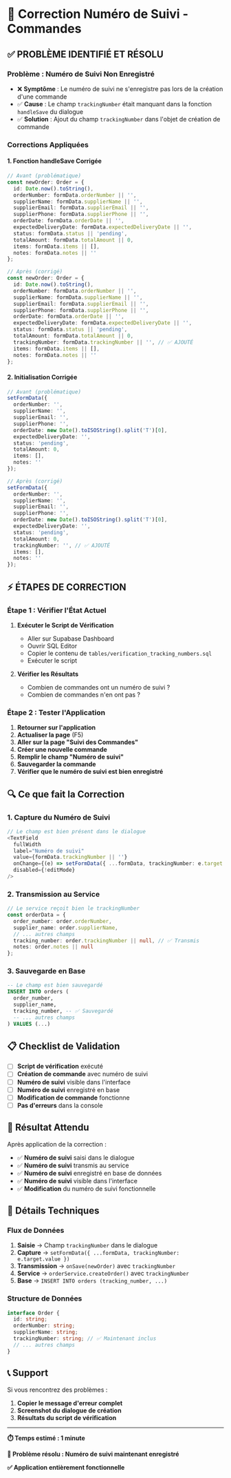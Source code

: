 # 🔧 Correction Numéro de Suivi - Commandes

## ✅ **PROBLÈME IDENTIFIÉ ET RÉSOLU**

### **Problème : Numéro de Suivi Non Enregistré**
- ❌ **Symptôme** : Le numéro de suivi ne s'enregistre pas lors de la création d'une commande
- ✅ **Cause** : Le champ `trackingNumber` était manquant dans la fonction `handleSave` du dialogue
- ✅ **Solution** : Ajout du champ `trackingNumber` dans l'objet de création de commande

### **Corrections Appliquées**

#### **1. Fonction handleSave Corrigée**
```typescript
// Avant (problématique)
const newOrder: Order = {
  id: Date.now().toString(),
  orderNumber: formData.orderNumber || '',
  supplierName: formData.supplierName || '',
  supplierEmail: formData.supplierEmail || '',
  supplierPhone: formData.supplierPhone || '',
  orderDate: formData.orderDate || '',
  expectedDeliveryDate: formData.expectedDeliveryDate || '',
  status: formData.status || 'pending',
  totalAmount: formData.totalAmount || 0,
  items: formData.items || [],
  notes: formData.notes || ''
};

// Après (corrigé)
const newOrder: Order = {
  id: Date.now().toString(),
  orderNumber: formData.orderNumber || '',
  supplierName: formData.supplierName || '',
  supplierEmail: formData.supplierEmail || '',
  supplierPhone: formData.supplierPhone || '',
  orderDate: formData.orderDate || '',
  expectedDeliveryDate: formData.expectedDeliveryDate || '',
  status: formData.status || 'pending',
  totalAmount: formData.totalAmount || 0,
  trackingNumber: formData.trackingNumber || '', // ✅ AJOUTÉ
  items: formData.items || [],
  notes: formData.notes || ''
};
```

#### **2. Initialisation Corrigée**
```typescript
// Avant (problématique)
setFormData({
  orderNumber: '',
  supplierName: '',
  supplierEmail: '',
  supplierPhone: '',
  orderDate: new Date().toISOString().split('T')[0],
  expectedDeliveryDate: '',
  status: 'pending',
  totalAmount: 0,
  items: [],
  notes: ''
});

// Après (corrigé)
setFormData({
  orderNumber: '',
  supplierName: '',
  supplierEmail: '',
  supplierPhone: '',
  orderDate: new Date().toISOString().split('T')[0],
  expectedDeliveryDate: '',
  status: 'pending',
  totalAmount: 0,
  trackingNumber: '', // ✅ AJOUTÉ
  items: [],
  notes: ''
});
```

## ⚡ **ÉTAPES DE CORRECTION**

### **Étape 1 : Vérifier l'État Actuel**

1. **Exécuter le Script de Vérification**
   - Aller sur Supabase Dashboard
   - Ouvrir SQL Editor
   - Copier le contenu de `tables/verification_tracking_numbers.sql`
   - Exécuter le script

2. **Vérifier les Résultats**
   - Combien de commandes ont un numéro de suivi ?
   - Combien de commandes n'en ont pas ?

### **Étape 2 : Tester l'Application**

1. **Retourner sur l'application**
2. **Actualiser la page** (F5)
3. **Aller sur la page "Suivi des Commandes"**
4. **Créer une nouvelle commande**
5. **Remplir le champ "Numéro de suivi"**
6. **Sauvegarder la commande**
7. **Vérifier que le numéro de suivi est bien enregistré**

## 🔍 **Ce que fait la Correction**

### **1. Capture du Numéro de Suivi**
```typescript
// Le champ est bien présent dans le dialogue
<TextField
  fullWidth
  label="Numéro de suivi"
  value={formData.trackingNumber || ''}
  onChange={(e) => setFormData({ ...formData, trackingNumber: e.target.value })}
  disabled={!editMode}
/>
```

### **2. Transmission au Service**
```typescript
// Le service reçoit bien le trackingNumber
const orderData = {
  order_number: order.orderNumber,
  supplier_name: order.supplierName,
  // ... autres champs
  tracking_number: order.trackingNumber || null, // ✅ Transmis
  notes: order.notes || null
};
```

### **3. Sauvegarde en Base**
```sql
-- Le champ est bien sauvegardé
INSERT INTO orders (
  order_number,
  supplier_name,
  tracking_number, -- ✅ Sauvegardé
  -- ... autres champs
) VALUES (...)
```

## 📋 **Checklist de Validation**

- [ ] **Script de vérification** exécuté
- [ ] **Création de commande** avec numéro de suivi
- [ ] **Numéro de suivi** visible dans l'interface
- [ ] **Numéro de suivi** enregistré en base
- [ ] **Modification de commande** fonctionne
- [ ] **Pas d'erreurs** dans la console

## 🎯 **Résultat Attendu**

Après application de la correction :
- ✅ **Numéro de suivi** saisi dans le dialogue
- ✅ **Numéro de suivi** transmis au service
- ✅ **Numéro de suivi** enregistré en base de données
- ✅ **Numéro de suivi** visible dans l'interface
- ✅ **Modification** du numéro de suivi fonctionnelle

## 🔧 **Détails Techniques**

### **Flux de Données**
1. **Saisie** → Champ `trackingNumber` dans le dialogue
2. **Capture** → `setFormData({ ...formData, trackingNumber: e.target.value })`
3. **Transmission** → `onSave(newOrder)` avec `trackingNumber`
4. **Service** → `orderService.createOrder()` avec `trackingNumber`
5. **Base** → `INSERT INTO orders (tracking_number, ...)`

### **Structure de Données**
```typescript
interface Order {
  id: string;
  orderNumber: string;
  supplierName: string;
  trackingNumber: string; // ✅ Maintenant inclus
  // ... autres champs
}
```

## 📞 **Support**

Si vous rencontrez des problèmes :
1. **Copier le message d'erreur complet**
2. **Screenshot du dialogue de création**
3. **Résultats du script de vérification**

---

**⏱️ Temps estimé : 1 minute**

**🎯 Problème résolu : Numéro de suivi maintenant enregistré**

**✅ Application entièrement fonctionnelle**

